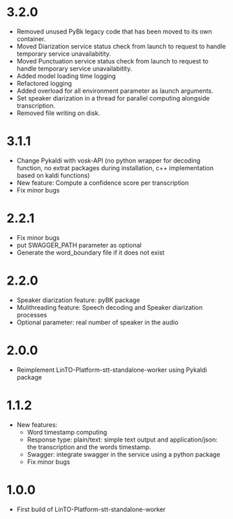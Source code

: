 # 3.2.0
- Removed unused PyBk legacy code that has been moved to its own container.
- Moved Diarization service status check from launch to request to handle temporary service unavailabitity. 
- Moved Punctuation service status check from launch to request to handle temporary service unavailabitity.
- Added model loading time logging
- Refactored logging
- Added overload for all environment parameter as launch arguments.
- Set speaker diarization in a thread for parallel computing alongside transcription.
- Removed file writing on disk.

# 3.1.1
- Change Pykaldi with vosk-API (no python wrapper for decoding function, no extrat packages during installation, c++ implementation based on kaldi functions)
- New feature: Compute a confidence score per transcription
- Fix minor bugs

# 2.2.1
- Fix minor bugs
- put SWAGGER_PATH parameter as optional
- Generate the word_boundary file if it does not exist

# 2.2.0
- Speaker diarization feature: pyBK package
- Mulithreading feature: Speech decoding and Speaker diarization processes
- Optional parameter: real number of speaker in the audio

# 2.0.0
- Reimplement LinTO-Platform-stt-standalone-worker using Pykaldi package

# 1.1.2
- New features:
    - Word timestamp computing
    - Response type: plain/text: simple text output and application/json: the transcription and the words timestamp.
    - Swagger: integrate swagger in the service using a python package
    - Fix minor bugs

# 1.0.0
- First build of LinTO-Platform-stt-standalone-worker